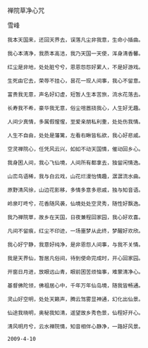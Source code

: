 禅院草净心咒

雪峰


    我本天国来，还回天界去，误落凡尘非我意，生命小插曲。

    我心本清净，我质本高洁，我乃天国一天使，浑身清香馨。

    红尘是非地，处处脏兮兮，恩恩怨怨好累人，不是好游戏。

    生死由它去，荣辱不挂心，昙花一现人间事，我心不留意。

    富贵我无意，声名好幻虚，短暂人生本苦旅，流水花落去。

    长寿我不希，豪华我无意，俗尘喧嚣挠我心，人生好无趣。

    人间少真情，多属假惺惺，至爱亲朋私利重，处处伤我情。

    人生不自由，处处是藩篱，左看右瞅皆私欲，我心好悲戚。

    空灵禅院心，任凭风云兴，如如不动天国情，催动回乡心。

    我身困人间，我心飞仙境，人间所有都拿去，独留闲情逸。

    山峦鸟语稀，我与白云戏，山花烂漫怡情趣，潺潺流水曲。

    原野清风徐，山边花影移，多情多意多悲戚，独与知音语。

    岭泉叮咚兮，花香随风袭，仙境处处空灵秀，随性好飘逸。

    我乃禅院草，故乡在天国，日夜兼程回家园，我心好欢喜。

    凡间不留痕，红尘不印迹，一场噩梦从此终，梦醒好欢欣。

    我心好宁静，我意好纯净，是非恩怨人间事，与我不关情。

    我是天界仙，暂居凡俗间，待到使命完成时，开心回家园。

    开窗日月进，放眼远山青，眼前困苦烦恼事，难蒙清净心。

    基督佛陀领，佛祖居心中，千年万年仙岛境，随我皆畅通。

    灵山好空明，处处天籁声，腾云驾雾显神通，幻化出仙景。

    仙途我晓明，奥秘我知清，遥望故乡秀色景，仙程好开心。

    清风明月兮，云水禅院情，知音相伴心静净，一路好风景。

    2009-4-10



